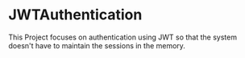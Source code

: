 # JWTAuthentication
This Project focuses on authentication using JWT so that the system doesn't have to maintain the sessions in the memory.
